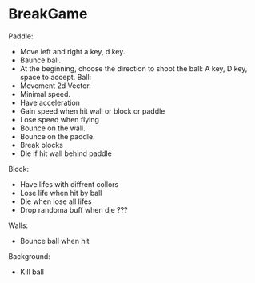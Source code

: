 # BreakGame


Paddle:
- Move left and right a key, d key.
- Baunce ball.
- At the beginning, choose the direction to shoot the ball: A key, D key, space to accept.
Ball:
- Movement 2d Vector.
- Minimal speed.
- Have acceleration
- Gain speed when hit wall or block or paddle
- Lose speed when flying
- Bounce on the wall.
- Bounce on the paddle.
- Break blocks
- Die if hit wall behind paddle

Block:
- Have lifes with diffrent collors
- Lose life when hit by ball
- Die when lose all lifes
- Drop randoma buff when die ???

Walls:
- Bounce ball when hit

Background:
- Kill ball
